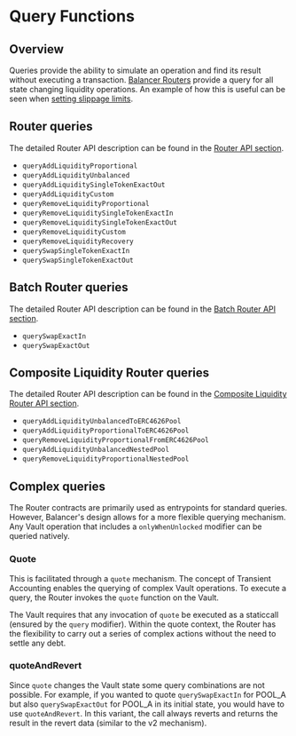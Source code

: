 # Query Functions

## Overview

Queries provide the ability to simulate an operation and find its result without executing a transaction. [Balancer Routers](./overview.md#balancer-routers) provide a query for all state changing liquidity operations. An example of how this is useful can be seen when [setting slippage limits](../../integration-guides/guides/add-liquidity-to-pool.md#queries-and-safely-setting-slippage-limits).

## Router queries
The detailed Router API description can be found in the [Router API section](/concepts/router/onchain-api/router-api.html).

- `queryAddLiquidityProportional`
- `queryAddLiquidityUnbalanced`
- `queryAddLiquiditySingleTokenExactOut`
- `queryAddLiquidityCustom`
- `queryRemoveLiquidityProportional`
- `queryRemoveLiquiditySingleTokenExactIn`
- `queryRemoveLiquiditySingleTokenExactOut`
- `queryRemoveLiquidityCustom`
- `queryRemoveLiquidityRecovery`
- `querySwapSingleTokenExactIn`
- `querySwapSingleTokenExactOut`

## Batch Router queries
The detailed Router API description can be found in the [Batch Router API section](/concepts/router/onchain-api/batch-router-api.html).

- `querySwapExactIn`
- `querySwapExactOut`

## Composite Liquidity Router queries

The detailed Router API description can be found in the [Composite Liquidity Router API section](/concepts/router/onchain-api/composite-liquidity-router-api.html).

- `queryAddLiquidityUnbalancedToERC4626Pool`
- `queryAddLiquidityProportionalToERC4626Pool`
- `queryRemoveLiquidityProportionalFromERC4626Pool`
- `queryAddLiquidityUnbalancedNestedPool`
- `queryRemoveLiquidityProportionalNestedPool`

## Complex queries

The Router contracts are primarily used as entrypoints for standard queries. However, Balancer's design allows for a more flexible querying mechanism. Any Vault operation that includes a `onlyWhenUnlocked` modifier can be queried natively.

### Quote
This is facilitated through a `quote` mechanism. The concept of Transient Accounting enables the querying of complex Vault operations. To execute a query, the Router invokes the `quote` function on the Vault.

The Vault requires that any invocation of `quote` be executed as a staticcall (ensured by the `query` modifier). Within the quote context, the Router has the flexibility to carry out a series of complex actions without the need to settle any debt.

### quoteAndRevert

Since `quote` changes the Vault state some query combinations are not possible. For example, if you wanted to quote `querySwapExactIn` for POOL_A but also `querySwapExactOut` for POOL_A in its initial state, you would have to use `quoteAndRevert`. In this variant, the call always reverts and returns the result in the revert data (similar to the v2 mechanism).
